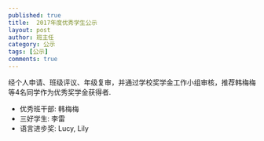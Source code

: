 ```yaml
---
published: true
title:  2017年度优秀学生公示
layout: post
author: 班主任
category: 公示
tags: [公示]
comments: true 
---
```


经个人申请、班级评议、年级复审，并通过学校奖学金工作小组审核，推荐韩梅梅等4名同学作为优秀奖学金获得者.

- 优秀班干部: 韩梅梅
- 三好学生: 李雷
- 语言进步奖: Lucy, Lily
<!--more-->

